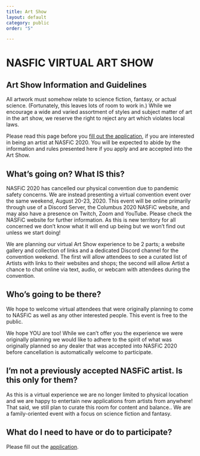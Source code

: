 ```yaml
---
title: Art Show
layout: default
category: public
order: "5"

---
```

# NASFIC VIRTUAL ART SHOW

## **Art Show Information and Guidelines**

All artwork must somehow relate to science fiction, fantasy, or actual science. (Fortunately, this leaves lots of room to work in.) While we encourage a wide and varied assortment of styles and subject matter of art in the art show, we reserve the right to reject any art which violates local laws.

Please read this page before you [fill out the application](https://docs.google.com/forms/d/e/1FAIpQLScmW03zuuzFiKPwl0RocK4M2iRrx8J_gmF2OTmRP86a2yW23A/viewform), if you are interested in being an artist at NASFiC 2020. You will be expected to abide by the information and rules presented here if you apply and are accepted into the Art Show.

## **What’s going on? What IS this?**

NASFiC 2020 has cancelled our physical convention due to pandemic safety concerns. We are instead presenting a virtual convention event over the same weekend, August 20-23, 2020. This event will be online primarily through use of a Discord Server, the Columbus 2020 NASFiC website, and may also have a presence on Twitch, Zoom and YouTube. Please check the NASFiC website for further information. As this is new territory for all concerned we don’t know what it will end up being but we won’t find out unless we start doing!

We are planning our virtual Art Show experience to be 2 parts; a website gallery and collection of links and a dedicated Discord channel for the convention weekend. The first will allow attendees to see a curated list of Artists with links to their websites and shops; the second will allow Artist a chance to chat online via text, audio, or webcam with attendees during the convention.

## **Who’s going to be there?**

We hope to welcome virtual attendees that were originally planning to come to NASFiC as well as any other interested people. This event is free to the public.

We hope YOU are too! While we can’t offer you the experience we were originally planning we would like to adhere to the spirit of what was originally planned so any dealer that was accepted into NASFiC 2020 before cancellation is automatically welcome to participate.

## **I’m not a previously accepted NASFiC artist. Is this only for them?**

As this is a virtual experience we are no longer limited to physical location and we are happy to entertain new applications from artists from anywhere! That said, we still plan to curate this room for content and balance.. We are a family-oriented event with a focus on science fiction and fantasy.

## **What do I need to have or do to participate?**

Please fill out the [application](https://docs.google.com/forms/d/e/1FAIpQLScmW03zuuzFiKPwl0RocK4M2iRrx8J_gmF2OTmRP86a2yW23A/viewform).